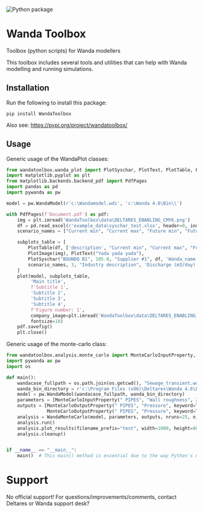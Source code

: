 ![Python package](https://github.com/MichielTukker/WandaToolbox/workflows/Python%20package/badge.svg)

# Wanda Toolbox
Toolbox (python scripts) for Wanda modellers

This toolbox includes several tools and utilities that can help with Wanda modelling and 
running simulations. 

## Installation
Run the following to install this package:
```shell script
pip install WandaToolbox
```
Also see: https://pypi.org/project/wandatoolbox/

## Usage
Generic usage of the WandaPlot classes:
```python
from wandatoolbox.wanda_plot import PlotSyschar, PlotText, PlotTable, PlotImage, plot
import matplotlib.pyplot as plt
from matplotlib.backends.backend_pdf import PdfPages
import pandas as pd
import pywanda as pw

model = pw.WandaModel(r'c:\Wandamodel.wdi', 'c:\Wanda 4.6\Bin\\')

with PdfPages(f'Document.pdf') as pdf:
    img = plt.imread('WandaToolbox\data\DELTARES_ENABLING_CMYK.png')
    df = pd.read_excel(r'example_data\syschar_test.xlsx', header=0, index_col=0)
    scenario_names = ["Current min", "Current max", "Future min", "Future max"]

    subplots_table = [
        PlotTable(df, ['description', "Current min", "Current max", "Future min", "Future max"]), 
        PlotImage(img), PlotText("Yada yada yada"), 
        PlotSyschar("BOUNDQ B1", 105.0, "Supplier #1", df, 'Wanda_name', 
        scenario_names, 3, "Industry description", 'Discharge (m3/day)', 'Head (m)')
    ]
    plot(model, subplots_table,
         'Main title',
         f'Subtitle 1',
         'Subtitle 2',
         'Subtitle 3',
         'Subtitle 4',
         f'Figure number: 1',
         company_image=plt.imread('WandaToolbox\data\DELTARES_ENABLING_CMYK.png'),
         fontsize=10)
    pdf.savefig()
    plt.close()
```

Generic usage of the monte-carlo class:
```python
from wandatoolbox.analysis.monte_carlo import MonteCarloInputProperty, MonteCarloOutputProperty, WandaMonteCarlo
import pywanda as pw
import os

def main():
    wandacase_fullpath = os.path.join(os.getcwd(), "Sewage_transient.wdi")
    wanda_bin_directory = r'c:\Program Files (x86)\Deltares\Wanda 4.6\Bin\\'
    model = pw.WandaModel(wandacase_fullpath, wanda_bin_directory)
    parameters = [MonteCarloInputProperty(" PIPES", "Wall roughness", 2.5 / 1000, 0.5 / 1000, "normal", True)]
    outputs = [MonteCarloOutputProperty(" PIPES", "Pressure", keyword=True, extreme="MIN"),
               MonteCarloOutputProperty(" PIPES", "Pressure", keyword=True, extreme="MAX")]
    analysis = WandaMonteCarlo(model, parameters, outputs, nruns=25, n_workers=2)
    analysis.run()
    analysis.plot_results(filename_prefix="test", width=1000, height=800)
    analysis.cleanup()


if __name__ == "__main__":
    main()  # This main() method is essential due to the way Python's multiprocessing module works
```
# Support
No official support! For questions/improvements/comments, contact Deltares or Wanda support desk?

